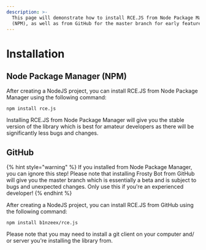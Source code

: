 ```yaml
---
description: >-
  This page will demonstrate how to install RCE.JS from Node Package Manager
  (NPM), as well as from GitHub for the master branch for early features!
---
```


# Installation

## Node Package Manager (NPM) <a href="#node-package-manager-npm" id="node-package-manager-npm"></a>

After creating a NodeJS project, you can install RCE.JS from Node Package Manager using the following command:

```
npm install rce.js
```

Installing RCE.JS from Node Package Manager will give you the stable version of the library which is best for amateur developers as there will be significantly less bugs and changes.

## GitHub <a href="#github" id="github"></a>

{% hint style="warning" %}
If you installed from Node Package Manager, you can ignore this step! Please note that installing Frosty Bot from GitHub will give you the master branch which is essentially a beta and is subject to bugs and unexpected changes. Only use this if you're an experienced developer!
{% endhint %}

After creating a NodeJS project, you can install RCE.JS from GitHub using the following command:

```
npm install b1nzeex/rce.js
```

Please note that you may need to install a git client on your computer and/ or server you're installing the library from.
